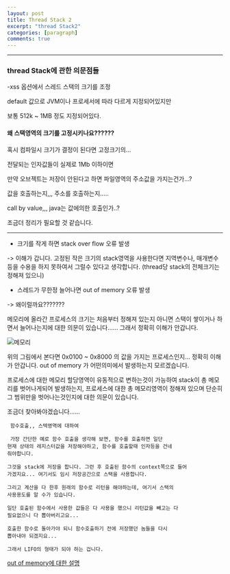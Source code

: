 ```yaml
---
layout: post
title: Thread Stack 2
excerpt: "thread Stack2"
categories: [paragraph]
comments: true
---
```


---

### thread Stack에 관한 의문점들

-xss 옵션에서 스레드 스택의 크기를 조정

default 값으로 JVM이나 프로세서에 따라 다르게 지정되어있지만

보통 512k ~ 1MB 정도 지정되어있다.

#### __왜 스택영역의 크기를 고정시키나요??????__

혹시 컴파일시 크기가 결정이 된다면 고정크기의...

전달되는 인자값들이 실제로 1Mb 이하이면

만약 오브젝트는 저장이 안된다고 하면 파일영역의 주소값을 가지는건가...?

값을 호출하는지,,, 주소를 호출하는지.....

call by value,,, java는 값에의한 호출인가..?

조금더 정리가 필요할 것 같습니다.

---

- 크기를 작게 하면 stack over flow 오류 발생

-> 이해가 갑니다. 고정된 작은 크기의 stack영역을 사용한다면  지역변수나, 매개변수 등을 수용을 하지 못하여서 그럴수 있다고 생각합니다. (thread당 stack의 전체크기는 정해져 있으니)


- 스레드가 무한정 늘어나면 out of memory 오류 발생

-> 왜이럴까요???????

메모리에 올라간 프로세스의 크기는 처음부터 정해져 있는지 아니면 스택이 쌓이거나 하면서 늘어나는지에 대한 의문이 있습니다...... 그래서 정확히 이해가 안갑니다.

![메모리](http://cfile10.uf.tistory.com/image/1457D2474E426B401DA152)

 위의 그림에서 본다면 0x0100 ~ 0x8000 의 값을 가지는 프로세스인지... 정확히 이해가 안갑니다. out of memory 가 어떤의미에서 발생하는지 모르겠습니다.

 프로세스에 대한 메모리 할당영역이 유동적으로 변하는것이 가능하여 stack이 총 메모리를 벗어나게되어 발생하는지, 프로세스에 대한 총 메모리영역이 정해져 있으며 단순히 그 범위만을 벗어나는것인지에 대한 의문이 있습니다.

조금더 찾아봐야겠습니다......

```
 함수호출,, 스텍영역에 대하여

 가장 간단한 예로 함수 호출을 생각해 보면, 함수를 호출하면 일단
현재 상태의 레지스터값을 저장해야하고, 함수를 호출할때 인자등을 건네
줘야합니다.

그것을 stack에 저장을 합니다. 그런 후 호출된 함수의 context쪽으로 들어
가겠지요... 여기서도 임시 저장공간으로 스택을 사용합니다.

그리고 계산을 다 한후 원래의 함수로 리턴을 해야하는데, 여기서 스택의
사용용도를 알 수가 있습니다.

일단 호출된 함수에서 사용한 값들은 다 사용을 했으니 리턴값을 빼고는 다
필요없으니 다 뽑아버리고요...

호출한 함수로 돌아가야 되니 함수호출하기 전에 저장했던 놈들을 다시
뽑아내야 되겠지요...

그래서 LIFO의 형태가 되야 하는 겁니다.
```

[out of memory에 대한 설명](http://www.nextree.co.kr/p3878/)
